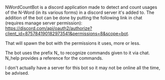 NWordCountBot is a discord application made to detect and count usages of the N-Word (in its various forms) in a discord server it's added to.
The addition of the bot can be done by putting the following link in chat (requires manage server permission): 
https://discord.com/api/oauth2/authorize?client_id=875784190182973541&permissions=8&scope=bot.

That will spawn the bot with the permissions it uses, more or less.

The bot uses the prefix N_ to recognize commands given to it via chat.
N_help provides a reference for the commands.

I don't actually have a server for this bot so it may not be online all the time, be advised.


